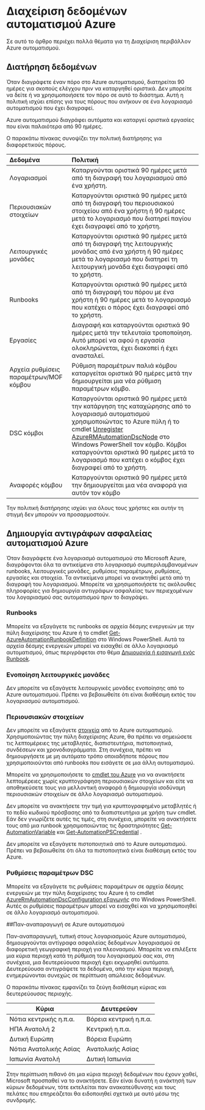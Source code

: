 <properties 
   pageTitle="Διαχείριση δεδομένων αυτοματισμού Azure | Microsoft Azure"
   description="Σε αυτό το άρθρο περιέχει πολλά θέματα για τη Διαχείριση περιβάλλον Azure αυτοματισμού.  Προς το παρόν περιλαμβάνει διατήρηση δεδομένων και δημιουργία αντιγράφων ασφαλείας αυτοματισμού αποκατάσταση Azure στο Azure αυτοματισμού."
   services="automation"
   documentationCenter=""
   authors="SnehaGunda"
   manager="stevenka"
   editor="tysonn" />
<tags 
   ms.service="automation"
   ms.devlang="na"
   ms.topic="article"
   ms.tgt_pltfrm="na"
   ms.workload="infrastructure-services"
   ms.date="05/02/2016"
   ms.author="bwren;sngun" />

# <a name="managing-azure-automation-data"></a>Διαχείριση δεδομένων αυτοματισμού Azure

Σε αυτό το άρθρο περιέχει πολλά θέματα για τη Διαχείριση περιβάλλον Azure αυτοματισμού.

## <a name="data-retention"></a>Διατήρηση δεδομένων

Όταν διαγράφετε έναν πόρο στο Azure αυτοματισμού, διατηρείται 90 ημέρες για σκοπούς ελέγχου πριν να καταργηθεί οριστικά.  Δεν μπορείτε να δείτε ή να χρησιμοποιήσετε τον πόρο σε αυτό το διάστημα.  Αυτή η πολιτική ισχύει επίσης για τους πόρους που ανήκουν σε ένα λογαριασμό αυτοματισμού που έχει διαγραφεί.

Azure αυτοματισμού διαγράφει αυτόματα και καταργεί οριστικά εργασίες που είναι παλαιότερα από 90 ημέρες.

Ο παρακάτω πίνακας συνοψίζει την πολιτική διατήρησης για διαφορετικούς πόρους.

|Δεδομένα|Πολιτική|
|:---|:---|
|Λογαριασμοί|Καταργούνται οριστικά 90 ημέρες μετά από τη διαγραφή του λογαριασμού από ένα χρήστη.|
|Περιουσιακών στοιχείων|Καταργούνται οριστικά 90 ημέρες μετά από τη διαγραφή του περιουσιακού στοιχείου από ένα χρήστη ή 90 ημέρες μετά το λογαριασμό που διατηρεί παγίου έχει διαγραφεί από το χρήστη.|
|Λειτουργικές μονάδες|Καταργούνται οριστικά 90 ημέρες μετά από τη διαγραφή της λειτουργικής μονάδας από ένα χρήστη ή 90 ημέρες μετά το λογαριασμό που διατηρεί τη λειτουργική μονάδα έχει διαγραφεί από το χρήστη.|
|Runbooks|Καταργούνται οριστικά 90 ημέρες μετά από τη διαγραφή του πόρου με ένα χρήστη ή 90 ημέρες μετά το λογαριασμό που κατέχει ο πόρος έχει διαγραφεί από το χρήστη.|
|Εργασίες|Διαγραφή και καταργούνται οριστικά 90 ημέρες μετά την τελευταία τροποποίηση. Αυτό μπορεί να αφού η εργασία ολοκληρώνεται, έχει διακοπεί ή έχει ανασταλεί.|
|Αρχεία ρυθμίσεις παραμέτρων/MOF κόμβου| Ρύθμιση παραμέτρων παλιά κόμβου καταργείται οριστικά 90 ημέρες μετά την δημιουργείται μια νέα ρύθμιση παραμέτρων κόμβο.|
|DSC κόμβοι| Καταργούνται οριστικά 90 ημέρες μετά την κατάργηση της καταχώρησης από το λογαριασμό αυτοματισμού χρησιμοποιώντας το Azure πύλη ή το cmdlet [Unregister AzureRMAutomationDscNode](https://msdn.microsoft.com/library/mt603500.aspx) στο Windows PowerShell τον κόμβο. Κόμβοι καταργούνται οριστικά 90 ημέρες μετά το λογαριασμό που κατέχει ο κόμβος έχει διαγραφεί από το χρήστη. |
|Αναφορές κόμβου| Καταργούνται οριστικά 90 ημέρες μετά την δημιουργείται μια νέα αναφορά για αυτόν τον κόμβο|

Την πολιτική διατήρησης ισχύει για όλους τους χρήστες και αυτήν τη στιγμή δεν μπορούν να προσαρμοστούν.

## <a name="backing-up-azure-automation"></a>Δημιουργία αντιγράφων ασφαλείας αυτοματισμού Azure

Όταν διαγράφετε ένα λογαριασμό αυτοματισμού στο Microsoft Azure, διαγράφονται όλα τα αντικείμενα στο λογαριασμό συμπεριλαμβανομένων runbooks, λειτουργικές μονάδες, ρυθμίσεις παραμέτρων, ρυθμίσεις, εργασίες και στοιχεία. Τα αντικείμενα μπορεί να ανακτηθεί μετά από τη διαγραφή του λογαριασμού.  Μπορείτε να χρησιμοποιήσετε τις ακόλουθες πληροφορίες για δημιουργία αντιγράφων ασφαλείας των περιεχομένων του λογαριασμού σας αυτοματισμού πριν το διαγράψει. 

### <a name="runbooks"></a>Runbooks

Μπορείτε να εξαγάγετε τις runbooks σε αρχεία δέσμης ενεργειών με την πύλη διαχείρισης του Azure ή το cmdlet [Get-AzureAutomationRunbookDefinition](https://msdn.microsoft.com/library/dn690269.aspx) στο Windows PowerShell.  Αυτά τα αρχεία δέσμης ενεργειών μπορεί να εισαχθεί σε άλλο λογαριασμό αυτοματισμού, όπως περιγράφεται στο θέμα [Δημιουργία ή εισαγωγή ενός Runbook](https://msdn.microsoft.com/library/dn643637.aspx).


### <a name="integration-modules"></a>Ενοποίηση λειτουργικές μονάδες

Δεν μπορείτε να εξαγάγετε λειτουργικές μονάδες ενοποίησης από το Azure αυτοματισμού.  Πρέπει να βεβαιωθείτε ότι είναι διαθέσιμη εκτός του λογαριασμού αυτοματισμού.

### <a name="assets"></a>Περιουσιακών στοιχείων

Δεν μπορείτε να εξαγάγετε [στοιχεία](https://msdn.microsoft.com/library/dn939988.aspx) από το Azure αυτοματισμού.  Χρησιμοποιώντας την πύλη διαχείρισης Azure, θα πρέπει να σημειώσετε τις λεπτομέρειες της μεταβλητές, διαπιστευτήρια, πιστοποιητικά, συνδέσεων και χρονοδιαγράμματα.  Στη συνέχεια, πρέπει να δημιουργήσετε με μη αυτόματο τρόπο οποιαδήποτε πόρους που χρησιμοποιούνται από runbooks που εισάγετε σε μια άλλη αυτοματισμού.

Μπορείτε να χρησιμοποιήσετε το [cmdlet του Azure](https://msdn.microsoft.com/library/dn690262.aspx) για να ανακτήσετε λεπτομέρειες χωρίς κρυπτογράφηση περιουσιακών στοιχείων και είτε να αποθηκεύσετε τους για μελλοντική αναφορά ή δημιουργία ισοδύναμη περιουσιακών στοιχείων σε άλλο λογαριασμό αυτοματισμού.

Δεν μπορείτε να ανακτήσετε την τιμή για κρυπτογραφημένο μεταβλητές ή το πεδίο κωδικού πρόσβασης από τα διαπιστευτήρια με χρήση των cmdlet.  Εάν δεν γνωρίζετε αυτές τις τιμές, στη συνέχεια, μπορείτε να ανακτήσετε τους από μια runbook χρησιμοποιώντας τις δραστηριότητες [Get-AutomationVariable](https://msdn.microsoft.com/library/dn940012.aspx) και [Get-AutomationPSCredential](https://msdn.microsoft.com/library/dn940015.aspx) .

Δεν μπορείτε να εξαγάγετε πιστοποιητικά από το Azure αυτοματισμού.  Πρέπει να βεβαιωθείτε ότι όλα τα πιστοποιητικά είναι διαθέσιμη εκτός του Azure.

### <a name="dsc-configurations"></a>Ρυθμίσεις παραμέτρων DSC

Μπορείτε να εξαγάγετε τις ρυθμίσεις παραμέτρων σε αρχεία δέσμης ενεργειών με την πύλη διαχείρισης του Azure ή το cmdlet [AzureRmAutomationDscConfiguration εξαγωγής](https://msdn.microsoft.com/library/mt603485.aspx) στο Windows PowerShell. Αυτές οι ρυθμίσεις παραμέτρων μπορεί να εισαχθεί και να χρησιμοποιηθεί σε άλλο λογαριασμό αυτοματισμού.


##<a name="geo-replication-in-azure-automation"></a>Παν-αναπαραγωγή σε Azure αυτοματισμού

Παν-αναπαραγωγή, τυπική στους λογαριασμούς Azure αυτοματισμού, δημιουργούνται αντίγραφα ασφαλείας δεδομένων λογαριασμού σε διαφορετική γεωγραφική περιοχή για πλεονασμού. Μπορείτε να επιλέξετε μια κύρια περιοχή κατά τη ρύθμιση του λογαριασμού σας και, στη συνέχεια, μια δευτερεύουσα περιοχή έχει εκχωρηθεί αυτόματα. Δευτερεύουσα αντιγράψετε τα δεδομένα, από την κύρια περιοχή, ενημερώνονται συνεχώς σε περίπτωση απώλειας δεδομένων.  

Ο παρακάτω πίνακας εμφανίζει τα ζεύγη διαθέσιμη κύριας και δευτερεύουσας περιοχής.

|Κύρια            |Δευτερεύον
| ---------------   |----------------
|Νότια κεντρικής η.π.α.   |Βόρεια κεντρική η.π.α.
|ΗΠΑ Ανατολή 2          |Κεντρική η.π.α.
|Δυτική Ευρώπη        |Βόρεια Ευρώπη
|Νότια Ανατολικής Ασίας    |Ανατολικής Ασίας
|Ιαπωνία Ανατολή         |Δυτική Ιαπωνία

Στην περίπτωση πιθανό ότι μια κύρια περιοχή δεδομένων που έχουν χαθεί, Microsoft προσπαθεί να το ανακτήσετε. Εάν είναι δυνατή η ανάκτησή των κύριων δεδομένων, τότε εκτελείται παν ανακατεύθυνσης και τους πελάτες που επηρεάζεται θα ειδοποιηθεί σχετικά με αυτό μέσω της συνδρομής.

